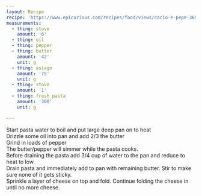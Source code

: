 ```yaml
---
layout: Recipe
recipe: 'https://www.epicurious.com/recipes/food/views/cacio-e-pepe-365162'
measurements:
  - thing: stove
    amount: '6'
  - thing: oil
  - thing: pepper
  - thing: butter
    amount: '42'
    unit: g
  - thing: asiago
    amount: '75'
    unit: g
  - thing: stove
    amount: '1'
  - thing: fresh pasta
    amount: '300'
    unit: g

---
```

Start pasta water to boil and put large deep pan on to heat
<br/>
Drizzle some oil into pan and add 2/3 the butter
<br/>
Grind in loads of pepper
<br/>
The butter/pepper will simmer while the pasta cooks. 
<br/>
Before draining the pasta add 3/4 cup of water to the pan and reduce to heat to low.
<br/>
Drain pasta and immediately add to pan with remaining butter. Stir to make sure none of it gets sticky.
<br/>
Sprinkle a layer of cheese on top and fold. Continue folding the cheese in until no more cheese.

